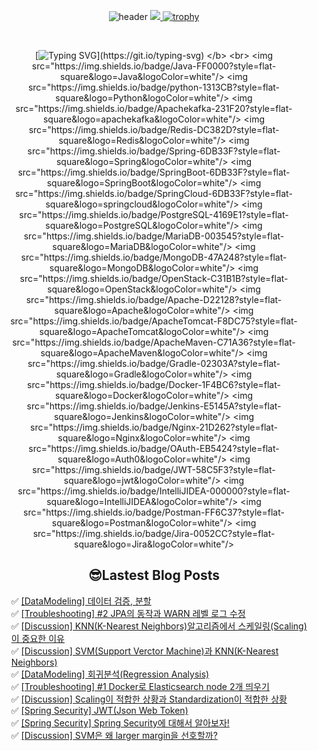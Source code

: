 
<div align="center">
  
![header](https://capsule-render.vercel.app/api?type=venom&color=auto&height=300&section=header&text=Hello%Lima!&fontSize=90)
<a href="https://github.com/devxb/gitanimals">
<img src="https://render.gitanimals.org/farms/lima1016"/>
</a>
[![trophy](https://github-profile-trophy.vercel.app/?username=lima1016&row=1)](https://github.com/lima1016/github-profile-trophy)

<br>   
  
</b> [![Typing SVG](https://readme-typing-svg.demolab.com/?lines=🌱+I’m+currently+learning!)](https://git.io/typing-svg) </b> <br>
<img src="https://img.shields.io/badge/Java-FF0000?style=flat-square&logo=Java&logoColor=white"/>
<img src="https://img.shields.io/badge/python-1313CB?style=flat-square&logo=Python&logoColor=white"/>
<img src="https://img.shields.io/badge/Apachekafka-231F20?style=flat-square&logo=apachekafka&logoColor=white"/>
<img src="https://img.shields.io/badge/Redis-DC382D?style=flat-square&logo=Redis&logoColor=white"/>
<img src="https://img.shields.io/badge/Spring-6DB33F?style=flat-square&logo=Spring&logoColor=white"/>
<img src="https://img.shields.io/badge/SpringBoot-6DB33F?style=flat-square&logo=SpringBoot&logoColor=white"/>
<img src="https://img.shields.io/badge/SpringCloud-6DB33F?style=flat-square&logo=springcloud&logoColor=white"/>
<img src="https://img.shields.io/badge/PostgreSQL-4169E1?style=flat-square&logo=PostgreSQL&logoColor=white"/>
<img src="https://img.shields.io/badge/MariaDB-003545?style=flat-square&logo=MariaDB&logoColor=white"/>
<img src="https://img.shields.io/badge/MongoDB-47A248?style=flat-square&logo=MongoDB&logoColor=white"/>
<img src="https://img.shields.io/badge/OpenStack-C31B1B?style=flat-square&logo=OpenStack&logoColor=white"/>
<img src="https://img.shields.io/badge/Apache-D22128?style=flat-square&logo=Apache&logoColor=white"/>
<img src="https://img.shields.io/badge/ApacheTomcat-F8DC75?style=flat-square&logo=ApacheTomcat&logoColor=white"/>
<img src="https://img.shields.io/badge/ApacheMaven-C71A36?style=flat-square&logo=ApacheMaven&logoColor=white"/>
<img src="https://img.shields.io/badge/Gradle-02303A?style=flat-square&logo=Gradle&logoColor=white"/>
<img src="https://img.shields.io/badge/Docker-1F4BC6?style=flat-square&logo=Docker&logoColor=white"/>
<img src="https://img.shields.io/badge/Jenkins-E5145A?style=flat-square&logo=Jenkins&logoColor=white"/>
<img src="https://img.shields.io/badge/Nginx-21D262?style=flat-square&logo=Nginx&logoColor=white"/>
<img src="https://img.shields.io/badge/OAuth-EB5424?style=flat-square&logo=Auth0&logoColor=white"/>
<img src="https://img.shields.io/badge/JWT-58C5F3?style=flat-square&logo=jwt&logoColor=white"/>
<img src="https://img.shields.io/badge/IntelliJIDEA-000000?style=flat-square&logo=IntelliJIDEA&logoColor=white"/>
<img src="https://img.shields.io/badge/Postman-FF6C37?style=flat-square&logo=Postman&logoColor=white"/>
<img src="https://img.shields.io/badge/Jira-0052CC?style=flat-square&logo=Jira&logoColor=white"/>

## 😎Lastest Blog Posts
</div>

<ul>✅ <a href='https://lima1016.tistory.com/190' target='_blank'>[DataModeling] 데이터 검증, 분할</a><br>✅ <a href='https://lima1016.tistory.com/189' target='_blank'>[Troubleshooting] #2 JPA의 동작과 WARN 레벨 로그 수정</a><br>✅ <a href='https://lima1016.tistory.com/185' target='_blank'>[Discussion] KNN(K-Nearest Neighbors)알고리즘에서 스케일링(Scaling)이 중요한 이유</a><br>✅ <a href='https://lima1016.tistory.com/184' target='_blank'>[Discussion] SVM(Support Verctor Machine)과 KNN(K-Nearest Neighbors)</a><br>✅ <a href='https://lima1016.tistory.com/176' target='_blank'>[DataModeling] 회귀분석(Regression Analysis)</a><br>✅ <a href='https://lima1016.tistory.com/187' target='_blank'>[Troubleshooting] #1 Docker로 Elasticsearch node 2개 띄우기</a><br>✅ <a href='https://lima1016.tistory.com/183' target='_blank'>[Discussion] Scaling이 적합한 상황과 Standardization이 적합한 상황</a><br>✅ <a href='https://lima1016.tistory.com/182' target='_blank'>[Spring Security] JWT(Json Web Token)</a><br>✅ <a href='https://lima1016.tistory.com/181' target='_blank'>[Spring Security] Spring Security에 대해서 알아보자!</a><br>✅ <a href='https://lima1016.tistory.com/180' target='_blank'>[Discussion] SVM은 왜 larger margin을 선호할까?</a><br></ul>